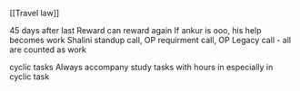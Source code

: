[[Travel law]]

45 days after last Reward can reward again
If ankur is ooo, his help becomes work
Shalini standup call, OP requirment call, OP Legacy call - all are counted as work

cyclic tasks
Always accompany study tasks with hours in especially in cyclic task